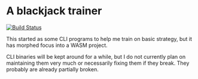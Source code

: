 # A blackjack trainer

[![Build Status](https://travis-ci.org/pastly/blackjack.svg?branch=master)](https://travis-ci.org/pastly/blackjack)

This started as some CLI programs to help me train on basic strategy, but it
has morphed focus into a WASM project.

CLI binaries will be kept around for a while, but I do not currently
plan on maintaining them very much or necessarily fixing them if they break.
They probably are already partially broken.
